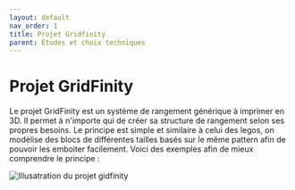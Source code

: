 ```yaml
---
layout: default
nav_order: 1
title: Projet Gridfinity
parent: Études et choix techniques
---
```


# Projet GridFinity

Le projet GridFinity est un système de rangement générique à imprimer en 3D. Il permet à n'importe qui de créer sa structure de rangement selon ses propres besoins.
Le principe est simple et similaire à celui des legos, on modélise des blocs de différentes tailles basés sur le même pattern afin de pouvoir les emboiter facilement.
Voici des exemples afin de mieux comprendre le principe :


![Illusatration du projet gidfinity](images/gridfinity.jpg)